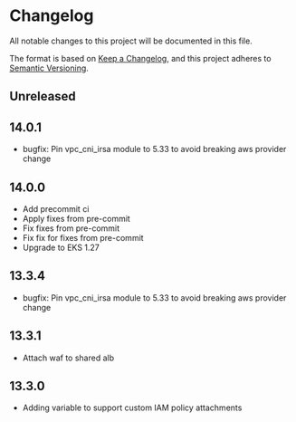 # Changelog
All notable changes to this project will be documented in this file.

The format is based on [Keep a Changelog](https://keepachangelog.com/en/1.0.0/),
and this project adheres to [Semantic Versioning](https://semver.org/spec/v2.0.0.html).

## Unreleased

## 14.0.1

* bugfix: Pin vpc_cni_irsa module to 5.33 to avoid breaking aws provider change

## 14.0.0
* Add precommit ci
* Apply fixes from pre-commit
* Fix fixes from pre-commit
* Fix fix for fixes from pre-commit
* Upgrade to EKS 1.27

## 13.3.4

* bugfix: Pin vpc_cni_irsa module to 5.33 to avoid breaking aws provider change

## 13.3.1

* Attach waf to shared alb

## 13.3.0

* Adding variable to support custom IAM policy attachments

